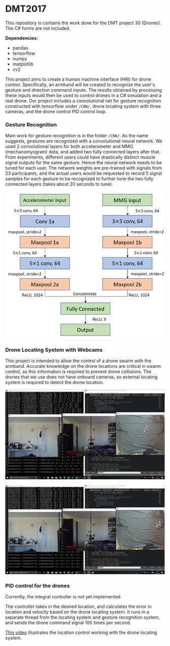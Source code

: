 # DMT2017
This repository is contains the work done for the DMT project 30 (Drones). The C# forms are not included.

**Dependencies:**

 - pandas
 - tensorflow
 - numpy
 - matplotlib
 - cv2

This project aims to create a human machine interface (HRI) for drone control. Specifically, an armband will be created to recognize the user's gesture and direction command inputs. The results obtained by processing these inputs would then be used to control drones in a C# simulation and a real drone. Our project includes a convolutional net for gesture recognition constructed with tensorflow under `/CNN/`, drone locating system with three cameras, and the drone control PID control loop.

### Gesture Recognition
Main work for gesture recognition is in the folder `/CNN/`. As the name suggests, gestures are recognized with a convolutional neural network. We used 2 convolutional layers for both accelerometer and MMG (mechanomyogram) data, and added two fully connected layers after that. From experiments, different users could have drastically distinct muscle signal outputs for the same gesture. Hence the neural network needs to be tuned for each user. The network weights are pre-trained with signals from 23 participants, and the actual users would be requested to record 5 signal samples for each gesture to be recognized to further tune the two fully connected layers (takes about 20 seconds to tune).

![CNN_structure](https://github.com/articuno144/DMT2017/blob/master/photos/CNN_structure.png)

<!--insert the confusion matrix for gesture recognition accuracy-->

### Drone Locating System with Webcams

This project is intended to allow the control of a drone swarm with the armband. Accurate knowledge on the drone locations are critical in swarm control, as this information is required to prevent drone collisions. The drones that we use does not have onboard cameras, so external locating system is required to detect the drone location. 

<!--insert camera set up and screen shots-->

![coord_1](https://github.com/articuno144/DMT2017/blob/master/photos/coord_1.png)

![coord_2](https://github.com/articuno144/DMT2017/blob/master/photos/coord_2.png)

### PID control for the drones

Currently, the integral controller is not yet implemented.

The controller takes in the desired location, and calculates the error in location and velocity based on the drone locating system. It runs in a separate thread from the locating system and gesture recognition system, and sends the drone command signal 100 times per second.

<!--insert close loop digram here-->

[This video](https://www.youtube.com/watch?v=IBKpXXAWtTo&feature=youtu.be) illustrates the location control working with the drone locating system.


